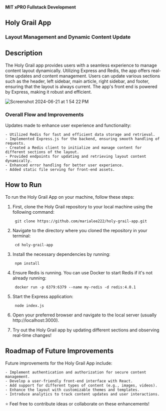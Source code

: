 #### MIT xPRO Fullstack Development
## Holy Grail App
### Layout Management and Dynamic Content Update

## Description 
The Holy Grail app provides users with a seamless experience to manage content layout dynamically. Utilizing Express and Redis, the app offers real-time updates and content management. Users can update various sections such as the header, left sidebar, main article, right sidebar, and footer, ensuring that the layout is always current. The app's front end is powered by Express, making it robust and efficient.

![Screenshot 2024-06-21 at 1 54 22 PM](https://github.com/marialee222/holy-grail-app/assets/150623001/09bdb5d5-9d33-4d72-aead-4ac2a473fa0f)

### Overall Flow and Improvements
Updates made to enhance user experience and functionality: 

	- Utilized Redis for fast and efficient data storage and retrieval.
	- Implemented Express.js for the backend, ensuring smooth handling of requests.
	- Created a Redis client to initialize and manage content for different sections of the layout.
	- Provided endpoints for updating and retrieving layout content dynamically.
	- Enhanced error handling for better user experience.
	- Added static file serving for front-end assets.

## How to Run
To run the Holy Grail App on your machine, follow these steps: 

1. First, clone the Holy Grail repository to your local machine using the following command:

		git clone https://github.com/marialee222/holy-grail-app.git

2. Navigate to the directory where you cloned the repository in your terminal:

   		cd holy-grail-app

3. Install the necessary dependencies by running:

   		npm install 

4. Ensure Redis is running. You can use Docker to start Redis if it's not already running:

   		docker run -p 6379:6379 --name my-redis -d redis:4.0.1

5. Start the Express application:

		node index.js 

6. Open your preferred browser and navigate to the local server (usually http://localhost:3000).

7. Try out the Holy Grail app by updating different sections and observing real-time changes!

## Roadmap of Future Improvements
Future improvements for the Holy Grail App include:

	- Implement authentication and authorization for secure content management.
	- Develop a user-friendly front-end interface with React.
	- Add support for different types of content (e.g., images, videos).
	- Enhance the layout with customizable themes and templates.
	- Introduce analytics to track content updates and user interactions.
   
:star: Feel free to contribute ideas or collaborate on these enhancements!
